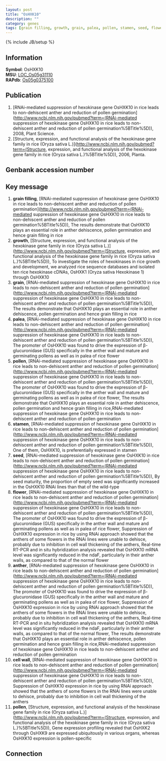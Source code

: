 ```yaml
---
layout: post
title: "OsHXK10"
description: ""
category: genes
tags: [grain filling, growth, grain, palea, pollen, stamen, seed, flower, anther, cell wall, pollen]
---
```

{% include JB/setup %}

## Information
__Symbol__: OsHXK10  
__MSU__: [LOC_Os05g31110](http://rice.plantbiology.msu.edu/cgi-bin/ORF_infopage.cgi?orf=LOC_Os05g31110)  
__RAPdb__: [Os05g0375100](http://rapdb.dna.affrc.go.jp/viewer/gbrowse_details/irgsp1?name=Os05g0375100)  

## Publication
1. [RNAi-mediated suppression of hexokinase gene OsHXK10 in rice leads to non-dehiscent anther and reduction of pollen germination](http://www.ncbi.nlm.nih.gov/pubmed?term=(RNAi-mediated suppression of hexokinase gene OsHXK10 in rice leads to non-dehiscent anther and reduction of pollen germination%5BTitle%5D)), 2008, Plant Science.
2. [Structure, expression, and functional analysis of the hexokinase gene family in rice (Oryza sativa L.)](http://www.ncbi.nlm.nih.gov/pubmed?term=(Structure, expression, and functional analysis of the hexokinase gene family in rice (Oryza sativa L.)%5BTitle%5D)), 2006, Planta.

## Genbank accession number

## Key message
1. __grain filling__, [RNAi-mediated suppression of hexokinase gene OsHXK10 in rice leads to non-dehiscent anther and reduction of pollen germination](http://www.ncbi.nlm.nih.gov/pubmed?term=(RNAi-mediated suppression of hexokinase gene OsHXK10 in rice leads to non-dehiscent anther and reduction of pollen germination%5BTitle%5D)),  The results demonstrate that OsHXK10 plays an essential role in anther dehiscence, pollen germination and hence grain filling in rice
2. __growth__, [Structure, expression, and functional analysis of the hexokinase gene family in rice (Oryza sativa L.)](http://www.ncbi.nlm.nih.gov/pubmed?term=(Structure, expression, and functional analysis of the hexokinase gene family in rice (Oryza sativa L.)%5BTitle%5D)),  To investigate the roles of hexokinases in rice growth and development, we analyzed rice sequence databases and isolated ten rice hexokinase cDNAs, OsHXK1 (Oryza sativa Hexokinase 1) through OsHXK10
3. __grain__, [RNAi-mediated suppression of hexokinase gene OsHXK10 in rice leads to non-dehiscent anther and reduction of pollen germination](http://www.ncbi.nlm.nih.gov/pubmed?term=(RNAi-mediated suppression of hexokinase gene OsHXK10 in rice leads to non-dehiscent anther and reduction of pollen germination%5BTitle%5D)),  The results demonstrate that OsHXK10 plays an essential role in anther dehiscence, pollen germination and hence grain filling in rice
4. __palea__, [RNAi-mediated suppression of hexokinase gene OsHXK10 in rice leads to non-dehiscent anther and reduction of pollen germination](http://www.ncbi.nlm.nih.gov/pubmed?term=(RNAi-mediated suppression of hexokinase gene OsHXK10 in rice leads to non-dehiscent anther and reduction of pollen germination%5BTitle%5D)),  The promoter of OsHXK10 was found to drive the expression of β-glucuronidase (GUS) specifically in the anther wall and mature and germinating pollens as well as in palea of rice flower
5. __pollen__, [RNAi-mediated suppression of hexokinase gene OsHXK10 in rice leads to non-dehiscent anther and reduction of pollen germination](http://www.ncbi.nlm.nih.gov/pubmed?term=(RNAi-mediated suppression of hexokinase gene OsHXK10 in rice leads to non-dehiscent anther and reduction of pollen germination%5BTitle%5D)),  The promoter of OsHXK10 was found to drive the expression of β-glucuronidase (GUS) specifically in the anther wall and mature and germinating pollens as well as in palea of rice flower, The results demonstrate that OsHXK10 plays an essential role in anther dehiscence, pollen germination and hence grain filling in rice,RNAi-mediated suppression of hexokinase gene OsHXK10 in rice leads to non-dehiscent anther and reduction of pollen germination
6. __stamen__, [RNAi-mediated suppression of hexokinase gene OsHXK10 in rice leads to non-dehiscent anther and reduction of pollen germination](http://www.ncbi.nlm.nih.gov/pubmed?term=(RNAi-mediated suppression of hexokinase gene OsHXK10 in rice leads to non-dehiscent anther and reduction of pollen germination%5BTitle%5D)),  One of them, OsHXK10, is preferentially expressed in stamen
7. __seed__, [RNAi-mediated suppression of hexokinase gene OsHXK10 in rice leads to non-dehiscent anther and reduction of pollen germination](http://www.ncbi.nlm.nih.gov/pubmed?term=(RNAi-mediated suppression of hexokinase gene OsHXK10 in rice leads to non-dehiscent anther and reduction of pollen germination%5BTitle%5D)),  By seed maturity, the proportion of empty seed was significantly increased in the OsHXK10 RNAi lines than that of the wild-type
8. __flower__, [RNAi-mediated suppression of hexokinase gene OsHXK10 in rice leads to non-dehiscent anther and reduction of pollen germination](http://www.ncbi.nlm.nih.gov/pubmed?term=(RNAi-mediated suppression of hexokinase gene OsHXK10 in rice leads to non-dehiscent anther and reduction of pollen germination%5BTitle%5D)),  The promoter of OsHXK10 was found to drive the expression of β-glucuronidase (GUS) specifically in the anther wall and mature and germinating pollens as well as in palea of rice flower, Suppression of OsHXK10 expression in rice by using RNAi approach showed that the anthers of some flowers in the RNAi lines were unable to dehisce, probably due to inhibition in cell wall thickening of the anthers, Real-time RT-PCR and in situ hybridization analysis revealed that OsHXK10 mRNA level was significantly reduced in the ndaF, particularly in their anther walls, as compared to that of the normal flower
9. __anther__, [RNAi-mediated suppression of hexokinase gene OsHXK10 in rice leads to non-dehiscent anther and reduction of pollen germination](http://www.ncbi.nlm.nih.gov/pubmed?term=(RNAi-mediated suppression of hexokinase gene OsHXK10 in rice leads to non-dehiscent anther and reduction of pollen germination%5BTitle%5D)),  The promoter of OsHXK10 was found to drive the expression of β-glucuronidase (GUS) specifically in the anther wall and mature and germinating pollens as well as in palea of rice flower, Suppression of OsHXK10 expression in rice by using RNAi approach showed that the anthers of some flowers in the RNAi lines were unable to dehisce, probably due to inhibition in cell wall thickening of the anthers, Real-time RT-PCR and in situ hybridization analysis revealed that OsHXK10 mRNA level was significantly reduced in the ndaF, particularly in their anther walls, as compared to that of the normal flower, The results demonstrate that OsHXK10 plays an essential role in anther dehiscence, pollen germination and hence grain filling in rice,RNAi-mediated suppression of hexokinase gene OsHXK10 in rice leads to non-dehiscent anther and reduction of pollen germination
10. __cell wall__, [RNAi-mediated suppression of hexokinase gene OsHXK10 in rice leads to non-dehiscent anther and reduction of pollen germination](http://www.ncbi.nlm.nih.gov/pubmed?term=(RNAi-mediated suppression of hexokinase gene OsHXK10 in rice leads to non-dehiscent anther and reduction of pollen germination%5BTitle%5D)),  Suppression of OsHXK10 expression in rice by using RNAi approach showed that the anthers of some flowers in the RNAi lines were unable to dehisce, probably due to inhibition in cell wall thickening of the anthers
11. __pollen__, [Structure, expression, and functional analysis of the hexokinase gene family in rice (Oryza sativa L.)](http://www.ncbi.nlm.nih.gov/pubmed?term=(Structure, expression, and functional analysis of the hexokinase gene family in rice (Oryza sativa L.)%5BTitle%5D)),  Gene expression profiling revealed that OsHXK2 through OsHXK9 are expressed ubiquitously in various organs, whereas OsHXK10 expression is pollen-specific

## Connection


